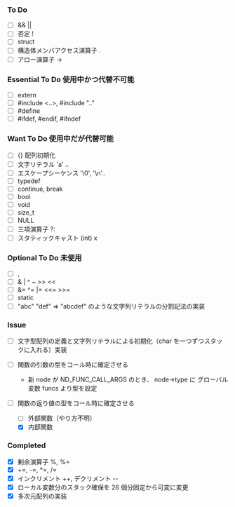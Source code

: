 ### To Do
- [ ] && ||
- [ ] 否定 !
- [ ] struct
- [ ] 構造体メンバアクセス演算子 .
- [ ] アロー演算子 ->

### Essential To Do 使用中かつ代替不可能

- [ ] extern
- [ ] #include <..>, #include ".."
- [ ] #define
- [ ] #ifdef, #endif, #ifndef

### Want To Do 使用中だが代替可能

- [ ] {} 配列初期化
- [ ] 文字リテラル 'a' ..
- [ ] エスケープシーケンス '\0', '\n'..
- [ ] typedef
- [ ] continue, break
- [ ] bool
- [ ] void
- [ ] size_t
- [ ] NULL
- [ ] 三項演算子 ?:
- [ ] スタティックキャスト (int) x

### Optional To Do 未使用

- [ ] ,
- [ ] & | ^ ~ >> <<
- [ ] &= ^= |= <<= >>=
- [ ] static
- [ ] "abc" "def" => "abcdef" のような文字列リテラルの分割記法の実装

### Issue

- [ ] 文字型配列の定義と文字列リテラルによる初期化（char を一つずつスタックに入れる）実装
- [ ] 関数の引数の型をコール時に確定させる

  - 新 node が ND_FUNC_CALL_ARGS のとき、
    node->type に グローバル変数 funcs より型を設定

- [ ] 関数の返り値の型をコール時に確定させる
  - [ ] 外部関数（やり方不明）
  - [x] 内部関数

### Completed

- [x] 剰余演算子 %, %=
- [x] +=, -=, \*=, /=
- [x] インクリメント ++, デクリメント --
- [x] ローカル変数分のスタック確保を 26 個分固定から可変に変更
- [x] 多次元配列の実装
